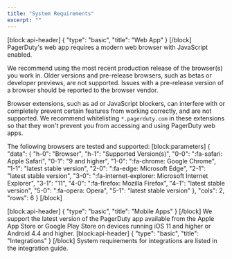 ```yaml
---
title: "System Requirements"
excerpt: ""
---
```

[block:api-header]
{
  "type": "basic",
  "title": "Web App"
}
[/block]
PagerDuty's web app requires a modern web browser with JavaScript enabled.

We recommend using the most recent production release of the browser(s) you work in. Older versions and pre-release browsers, such as betas or developer previews, are not supported. Issues with a pre-release version of a browser should be reported to the browser vendor.

Browser extensions, such as ad or JavaScript blockers, can interfere with or completely prevent certain features from working correctly, and are not supported. We recommend whitelisting `*.pagerduty.com` in these extensions so that they won't prevent you from accessing and using PagerDuty web apps.

The following browsers are tested and supported:
[block:parameters]
{
  "data": {
    "h-0": "Browser",
    "h-1": "Supported Version(s)",
    "0-0": ":fa-safari: Apple Safari",
    "0-1": "9 and higher",
    "1-0": ":fa-chrome: Google Chrome",
    "1-1": "latest stable version",
    "2-0": ":fa-edge: Microsoft Edge",
    "2-1": "latest stable version",
    "3-0": ":fa-internet-explorer: Microsoft Internet Explorer",
    "3-1": "11",
    "4-0": ":fa-firefox: Mozilla Firefox",
    "4-1": "latest stable version",
    "5-0": ":fa-opera: Opera",
    "5-1": "latest stable version"
  },
  "cols": 2,
  "rows": 6
}
[/block]

[block:api-header]
{
  "type": "basic",
  "title": "Mobile Apps"
}
[/block]
We support the latest version of the PagerDuty app available from the Apple App Store or Google Play Store on devices running iOS 11 and higher or Android 4.4 and higher.
[block:api-header]
{
  "type": "basic",
  "title": "Integrations"
}
[/block]
System requirements for integrations are listed in the integration guide.

